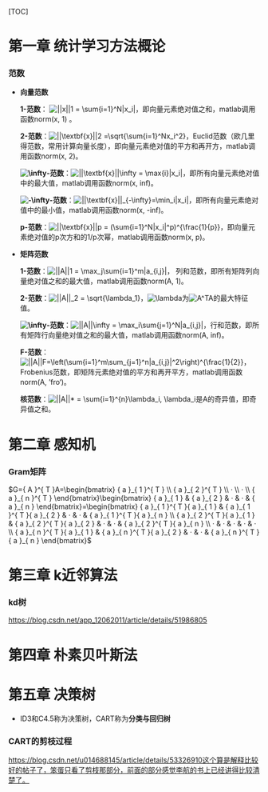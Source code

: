 [TOC]

# 第一章 统计学习方法概论

### 范数

- **向量范数**

  **1-范数**： ![||x||_1 = \sum_{i=1}^N|x_i|](https://www.zhihu.com/equation?tex=%7C%7Cx%7C%7C_1+%3D+%5Csum_%7Bi%3D1%7D%5EN%7Cx_i%7C)，即向量元素绝对值之和，matlab调用函数norm(x, 1) 。

  **2-范数**：![||\textbf{x}||_2 =\sqrt{\sum_{i=1}^Nx_i^2}](https://www.zhihu.com/equation?tex=%7C%7C%5Ctextbf%7Bx%7D%7C%7C_2+%3D%5Csqrt%7B%5Csum_%7Bi%3D1%7D%5ENx_i%5E2%7D)，Euclid范数（欧几里得范数，常用计算向量长度），即向量元素绝对值的平方和再开方，matlab调用函数norm(x, 2)。

  **![\infty](https://www.zhihu.com/equation?tex=%5Cinfty)-范数**：![||\textbf{x}||_\infty = \max_{i}|x_i|](https://www.zhihu.com/equation?tex=%7C%7C%5Ctextbf%7Bx%7D%7C%7C_%5Cinfty+%3D+%5Cmax_%7Bi%7D%7Cx_i%7C)，即所有向量元素绝对值中的最大值，matlab调用函数norm(x, inf)。

  **![-\infty](https://www.zhihu.com/equation?tex=-%5Cinfty)-范数**：![||\textbf{x}||_{-\infty}=\min_i|x_i|](https://www.zhihu.com/equation?tex=%7C%7C%5Ctextbf%7Bx%7D%7C%7C_%7B-%5Cinfty%7D%3D%5Cmin_i%7Cx_i%7C)，即所有向量元素绝对值中的最小值，matlab调用函数norm(x, -inf)。

  **p-范数**：![||\textbf{x}||_p = (\sum_{i=1}^N|x_i|^p)^{\frac{1}{p}}](https://www.zhihu.com/equation?tex=%7C%7C%5Ctextbf%7Bx%7D%7C%7C_p+%3D+%28%5Csum_%7Bi%3D1%7D%5EN%7Cx_i%7C%5Ep%29%5E%7B%5Cfrac%7B1%7D%7Bp%7D%7D)，即向量元素绝对值的p次方和的1/p次幂，matlab调用函数norm(x, p)。

- **矩阵范数**

  **1-范数**：![||A||_1 = \max_j\sum_{i=1}^m|a_{i,j}|](https://www.zhihu.com/equation?tex=%7C%7CA%7C%7C_1+%3D+%5Cmax_j%5Csum_%7Bi%3D1%7D%5Em%7Ca_%7Bi%2Cj%7D%7C)， 列和范数，即所有矩阵列向量绝对值之和的最大值，matlab调用函数norm(A, 1)。

  **2-范数**：![||A||_2 = \sqrt{\lambda_1}](https://www.zhihu.com/equation?tex=%7C%7CA%7C%7C_2+%3D+%5Csqrt%7B%5Clambda_1%7D)，![\lambda<br/>](https://www.zhihu.com/equation?tex=%5Clambda%3Cbr%2F%3E)为![A^TA](https://www.zhihu.com/equation?tex=A%5ETA)的最大特征值。

  **![\infty](https://www.zhihu.com/equation?tex=%5Cinfty)-范数**：![||A||_\infty = \max_i\sum_{j=1}^N|a_{i,j}|](https://www.zhihu.com/equation?tex=%7C%7CA%7C%7C_%5Cinfty+%3D+%5Cmax_i%5Csum_%7Bj%3D1%7D%5EN%7Ca_%7Bi%2Cj%7D%7C)，行和范数，即所有矩阵行向量绝对值之和的最大值，matlab调用函数norm(A, inf)。

  **F-范数**：![||A||_F=\left(\sum_{i=1}^m\sum_{j=1}^n|a_{i,j}|^2\right)^{\frac{1}{2}}](https://www.zhihu.com/equation?tex=%7C%7CA%7C%7C_F%3D%5Cleft%28%5Csum_%7Bi%3D1%7D%5Em%5Csum_%7Bj%3D1%7D%5En%7Ca_%7Bi%2Cj%7D%7C%5E2%5Cright%29%5E%7B%5Cfrac%7B1%7D%7B2%7D%7D)，Frobenius范数，即矩阵元素绝对值的平方和再开平方，matlab调用函数norm(A, ’fro‘)。

  **核范数**：![||A||_* = \sum_{i=1}^{n}\lambda_i, \lambda_i](https://www.zhihu.com/equation?tex=%7C%7CA%7C%7C_%2A+%3D+%5Csum_%7Bi%3D1%7D%5E%7Bn%7D%5Clambda_i%2C+%5Clambda_i)是A的奇异值，即奇异值之和。





# 第二章 感知机

### Gram矩阵

$G={ A }^{ T }A=\begin{bmatrix} { a }_{ 1 }^{ T } \\ { a }_{ 2 }^{ T } \\ · \\ · \\ { a }_{ n }^{ T } \end{bmatrix}\begin{bmatrix} { a }_{ 1 } & { a }_{ 2 } & · & · & { a }_{ n } \end{bmatrix}=\begin{bmatrix} { a }_{ 1 }^{ T }{ a }_{ 1 } & { a }_{ 1 }^{ T }{ a }_{ 2 } & · & · & { a }_{ 1 }^{ T }{ a }_{ n } \\ { a }_{ 2 }^{ T }{ a }_{ 1 } & { a }_{ 2 }^{ T }{ a }_{ 2 } & · & · & { a }_{ 2 }^{ T }{ a }_{ n } \\ · & · & · & · & · \\ { a }_{ n }^{ T }{ a }_{ 1 } & { a }_{ n }^{ T }{ a }_{ 2 } & · & · & { a }_{ n }^{ T }{ a }_{ n } \end{bmatrix}$







# 第三章 k近邻算法

### kd树

https://blog.csdn.net/app_12062011/article/details/51986805



# 第四章 朴素贝叶斯法





# 第五章 决策树

- ID3和C4.5称为决策树，CART称为**分类与回归树**

### CART的剪枝过程

https://blog.csdn.net/u014688145/article/details/53326910这个算是解释比较好的帖子了，笨蛋只看了剪枝那部分，前面的部分感觉李航的书上已经讲得比较清楚了。